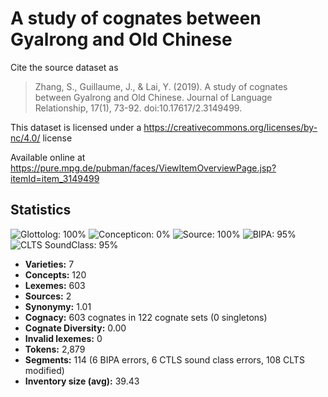 # A study of cognates between Gyalrong and Old Chinese

Cite the source dataset as

> Zhang, S., Guillaume, J., & Lai, Y. (2019). A study of cognates between Gyalrong and Old Chinese. Journal of Language Relationship, 17(1), 73-92. doi:10.17617/2.3149499.

This dataset is licensed under a https://creativecommons.org/licenses/by-nc/4.0/ license

Available online at https://pure.mpg.de/pubman/faces/ViewItemOverviewPage.jsp?itemId=item_3149499

## Statistics


![Glottolog: 100%](https://img.shields.io/badge/Glottolog-100%25-brightgreen.svg "Glottolog: 100%")
![Concepticon: 0%](https://img.shields.io/badge/Concepticon-0%25-red.svg "Concepticon: 0%")
![Source: 100%](https://img.shields.io/badge/Source-100%25-brightgreen.svg "Source: 100%")
![BIPA: 95%](https://img.shields.io/badge/BIPA-95%25-green.svg "BIPA: 95%")
![CLTS SoundClass: 95%](https://img.shields.io/badge/CLTS%20SoundClass-95%25-green.svg "CLTS SoundClass: 95%")

- **Varieties:** 7
- **Concepts:** 120
- **Lexemes:** 603
- **Sources:** 2
- **Synonymy:** 1.01
- **Cognacy:** 603 cognates in 122 cognate sets (0 singletons)
- **Cognate Diversity:** 0.00
- **Invalid lexemes:** 0
- **Tokens:** 2,879
- **Segments:** 114 (6 BIPA errors, 6 CTLS sound class errors, 108 CLTS modified)
- **Inventory size (avg):** 39.43